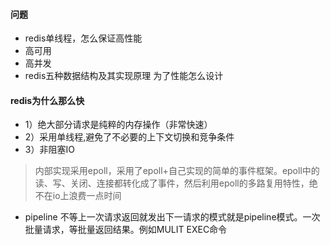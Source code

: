 


#### 问题
- redis单线程，怎么保证高性能
- 高可用
- 高并发
- redis五种数据结构及其实现原理 为了性能怎么设计



#### redis为什么那么快

- 1）绝大部分请求是纯粹的内存操作（非常快速） 
- 2）采用单线程,避免了不必要的上下文切换和竞争条件 
- 3）非阻塞IO 
> 内部实现采用epoll，采用了epoll+自己实现的简单的事件框架。epoll中的读、写、关闭、连接都转化成了事件，然后利用epoll的多路复用特性，绝不在io上浪费一点时间
- pipeline  不等上一次请求返回就发出下一请求的模式就是pipeline模式。一次批量请求，等批量返回结果。例如MULIT  EXEC命令